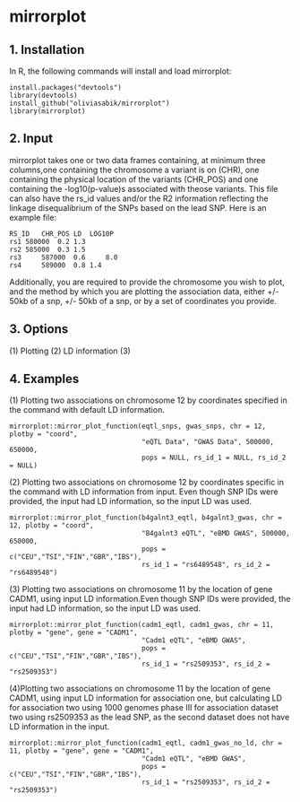 # mirrorplot
## 1. Installation
In R, the following commands will install and load mirrorplot:

```
install.packages("devtools") 
library(devtools) 
install_github("oliviasabik/mirrorplot") 
library(mirrorplot)
```

## 2. Input
mirrorplot takes one or two data frames containing, at minimum
three columns,one containing the chromosome a variant is on (CHR), one 
containing the physical location of the variants (CHR_POS)
and one containing the -log10(p-value)s associated with theose variants.
This file can also have the rs_id values and/or the R2 information reflecting
the linkage disequalibrium of the SNPs based on the lead SNP. 
Here is an example file:
``` 
RS_ID	CHR_POS	LD	LOG10P 
rs1	580000	0.2	1.3		
rs2	585000	0.3	1.5  
rs3 	587000 	0.6 	8.0
rs4 	589000	0.8	1.4
```
Additionally, you are required to provide the chromosome you wish to plot, and the method
by which you are plotting the association data, either +/- 50kb of a snp, +/- 50kb of a snp,
or by a set of coordinates you provide. 

## 3. Options
(1) Plotting 
(2) LD information
(3) 

## 4. Examples
(1) Plotting two associations on chromosome 12 by coordinates specified in the command
with default LD information.
```
mirrorplot::mirror_plot_function(eqtl_snps, gwas_snps, chr = 12, plotby = "coord",
                                 "eQTL Data", "GWAS Data", 500000, 650000,
                                 pops = NULL, rs_id_1 = NULL, rs_id_2 = NULL) 
```
(2) Plotting two associations on chromosome 12 by coordinates specific in the command
with LD information from input. Even though SNP IDs were provided, the input had LD
information, so the input LD was used.
```
mirrorplot::mirror_plot_function(b4galnt3_eqtl, b4galnt3_gwas, chr = 12, plotby = "coord",
                                 "B4galnt3 eQTL", "eBMD GWAS", 500000, 650000,
                                 pops = c("CEU","TSI","FIN","GBR","IBS"),
                                 rs_id_1 = "rs6489548", rs_id_2 = "rs6489548")
```
(3) Plotting two associations on chromosome 11 by the location of gene CADM1, using input 
LD information.Even though SNP IDs were provided, the input had LD
information, so the input LD was used.
```
mirrorplot::mirror_plot_function(cadm1_eqtl, cadm1_gwas, chr = 11, plotby = "gene", gene = "CADM1",
                                 "Cadm1 eQTL", "eBMD GWAS",
                                 pops = c("CEU","TSI","FIN","GBR","IBS"),
                                 rs_id_1 = "rs2509353", rs_id_2 = "rs2509353")
```
(4)Plotting two associations on chromosome 11 by the location of gene CADM1, using input 
LD information for association one, but calculating LD for association two using 1000 
genomes phase III for association dataset two using rs2509353 as the lead SNP, as the 
second dataset does not have LD information in the input. 
```
mirrorplot::mirror_plot_function(cadm1_eqtl, cadm1_gwas_no_ld, chr = 11, plotby = "gene", gene = "CADM1",
                                 "Cadm1 eQTL", "eBMD GWAS",
                                 pops = c("CEU","TSI","FIN","GBR","IBS"),
                                 rs_id_1 = "rs2509353", rs_id_2 = "rs2509353")
```